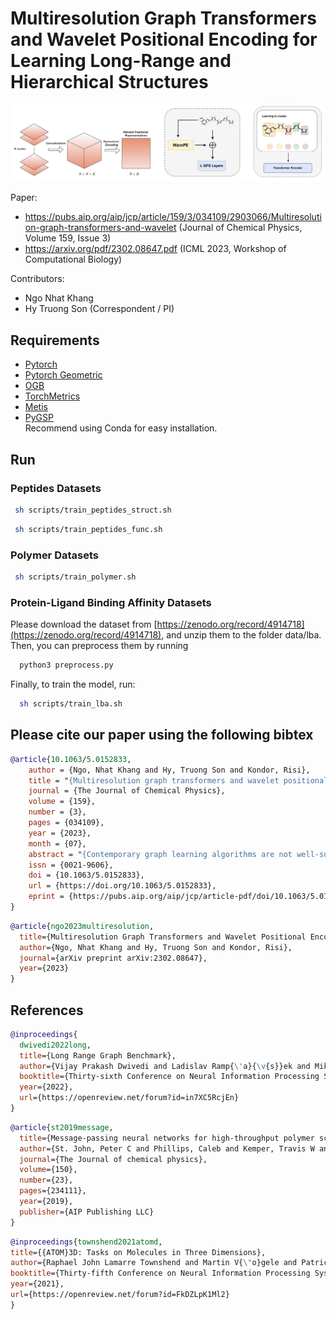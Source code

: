 # Multiresolution Graph Transformers and Wavelet Positional Encoding for Learning Long-Range and Hierarchical Structures

![Multires-GT](Multires-GT.png)

Paper: 
* https://pubs.aip.org/aip/jcp/article/159/3/034109/2903066/Multiresolution-graph-transformers-and-wavelet (Journal of Chemical Physics, Volume 159, Issue 3)
* https://arxiv.org/pdf/2302.08647.pdf (ICML 2023, Workshop of Computational Biology)

Contributors:
* Ngo Nhat Khang
* Hy Truong Son (Correspondent / PI)

## Requirements
- [Pytorch](https://pytorch.org/)
- [Pytorch Geometric](https://pytorch-geometric.readthedocs.io/en/latest/)
- [OGB](https://github.com/snap-stanford/ogb.git)
- [TorchMetrics](https://github.com/Lightning-AI/metrics.git) 
- [Metis](https://anaconda.org/conda-forge/pymetis)
- [PyGSP](https://pygsp.readthedocs.io/en/stable/) \
Recommend using Conda for easy installation. 

## Run
### Peptides Datasets
  ```bash
   sh scripts/train_peptides_struct.sh 
  ```
  ```bash
   sh scripts/train_peptides_func.sh 
  ```
### Polymer Datasets
  ```bash
   sh scripts/train_polymer.sh 
  ```

### Protein-Ligand Binding Affinity Datasets
Please download the dataset from [https://zenodo.org/record/4914718](https://zenodo.org/record/4914718), and unzip them to the folder data/lba. \
Then, you can preprocess them by running
```bash
  python3 preprocess.py
```
Finally, to train the model, run:
```bash
  sh scripts/train_lba.sh
```

## Please cite our paper using the following bibtex
```bibtex
@article{10.1063/5.0152833,
    author = {Ngo, Nhat Khang and Hy, Truong Son and Kondor, Risi},
    title = "{Multiresolution graph transformers and wavelet positional encoding for learning long-range and hierarchical structures}",
    journal = {The Journal of Chemical Physics},
    volume = {159},
    number = {3},
    pages = {034109},
    year = {2023},
    month = {07},
    abstract = "{Contemporary graph learning algorithms are not well-suited for large molecules since they do not consider the hierarchical interactions among the atoms, which are essential to determining the molecular properties of macromolecules. In this work, we propose Multiresolution Graph Transformers (MGT), the first graph transformer architecture that can learn to represent large molecules at multiple scales. MGT can learn to produce representations for the atoms and group them into meaningful functional groups or repeating units. We also introduce Wavelet Positional Encoding (WavePE), a new positional encoding method that can guarantee localization in both spectral and spatial domains. Our proposed model achieves competitive results on three macromolecule datasets consisting of polymers, peptides, and protein-ligand complexes, along with one drug-like molecule dataset. Significantly, our model outperforms other state-of-the-art methods and achieves chemical accuracy in estimating molecular properties (e.g., highest occupied molecular orbital, lowest unoccupied molecular orbital, and their gap) calculated by Density Functional Theory in the polymers dataset. Furthermore, the visualizations, including clustering results on macromolecules and low-dimensional spaces of their representations, demonstrate the capability of our methodology in learning to represent long-range and hierarchical structures. Our PyTorch implementation is publicly available at https://github.com/HySonLab/Multires-Graph-Transformer.}",
    issn = {0021-9606},
    doi = {10.1063/5.0152833},
    url = {https://doi.org/10.1063/5.0152833},
    eprint = {https://pubs.aip.org/aip/jcp/article-pdf/doi/10.1063/5.0152833/18050074/034109\_1\_5.0152833.pdf},
}
```

```bibtex
@article{ngo2023multiresolution,
  title={Multiresolution Graph Transformers and Wavelet Positional Encoding for Learning Hierarchical Structures},
  author={Ngo, Nhat Khang and Hy, Truong Son and Kondor, Risi},
  journal={arXiv preprint arXiv:2302.08647},
  year={2023}
}
```

## References
```bibtex
@inproceedings{
  dwivedi2022long,
  title={Long Range Graph Benchmark},
  author={Vijay Prakash Dwivedi and Ladislav Ramp{\'a}{\v{s}}ek and Mikhail Galkin and Ali Parviz and Guy Wolf and Anh Tuan Luu and Dominique Beaini},
  booktitle={Thirty-sixth Conference on Neural Information Processing Systems Datasets and Benchmarks Track},
  year={2022},
  url={https://openreview.net/forum?id=in7XC5RcjEn}
}
```
```bibtex
@article{st2019message,
  title={Message-passing neural networks for high-throughput polymer screening},
  author={St. John, Peter C and Phillips, Caleb and Kemper, Travis W and Wilson, A Nolan and Guan, Yanfei and Crowley, Michael F and Nimlos, Mark R and Larsen, Ross E},
  journal={The Journal of chemical physics},
  volume={150},
  number={23},
  pages={234111},
  year={2019},
  publisher={AIP Publishing LLC}
}
```

```bibtex
@inproceedings{townshend2021atomd,
title={{ATOM}3D: Tasks on Molecules in Three Dimensions},
author={Raphael John Lamarre Townshend and Martin V{\"o}gele and Patricia Adriana Suriana and Alexander Derry and Alexander Powers and Yianni Laloudakis and Sidhika Balachandar and Bowen Jing and Brandon M. Anderson and Stephan Eismann and Risi Kondor and Russ Altman and Ron O. Dror},
booktitle={Thirty-fifth Conference on Neural Information Processing Systems Datasets and Benchmarks Track (Round 1)},
year={2021},
url={https://openreview.net/forum?id=FkDZLpK1Ml2}
}
```
